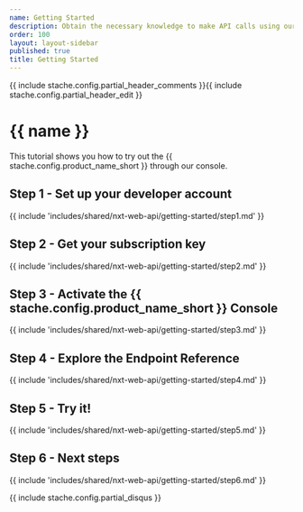 ```yaml
---
name: Getting Started
description: Obtain the necessary knowledge to make API calls using our interactive <%= stache.config.dev_console_name %>
order: 100
layout: layout-sidebar
published: true
title: Getting Started
---
```


{{ include stache.config.partial_header_comments }}{{ include stache.config.partial_header_edit }}

# {{ name }}

This tutorial shows you how to try out the {{ stache.config.product_name_short }} through our console.

## Step 1 - Set up your developer account ##
{{ include 'includes/shared/nxt-web-api/getting-started/step1.md' }}

## Step 2 - Get your subscription key ##
{{ include 'includes/shared/nxt-web-api/getting-started/step2.md' }}

## Step 3 - Activate the {{ stache.config.product_name_short }}  Console 
{{ include 'includes/shared/nxt-web-api/getting-started/step3.md' }}

## Step 4 - Explore the Endpoint Reference
{{ include 'includes/shared/nxt-web-api/getting-started/step4.md' }}

## Step 5 - Try it!
{{ include 'includes/shared/nxt-web-api/getting-started/step5.md' }}

## Step 6 - Next steps
{{ include 'includes/shared/nxt-web-api/getting-started/step6.md' }}

{{ include stache.config.partial_disqus }}